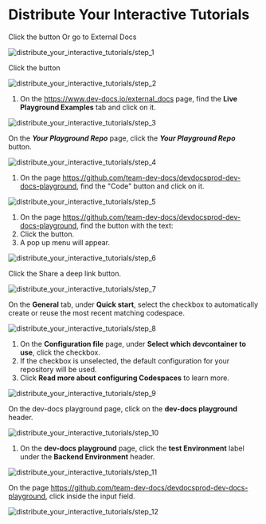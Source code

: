 
  
# Distribute Your Interactive Tutorials

Click the button Or go to External Docs 

![distribute_your_interactive_tutorials/step_1](/img/distribute_your_interactive_tutorials/step_1.png)

Click the button 

![distribute_your_interactive_tutorials/step_2](/img/distribute_your_interactive_tutorials/step_2.png)

1. On the https://www.dev-docs.io/external_docs page, find the **Live Playground Examples** tab and click on it. 

![distribute_your_interactive_tutorials/step_3](/img/distribute_your_interactive_tutorials/step_3.png)

On the **_Your Playground Repo_** page, click the **_Your Playground Repo_** button. 

![distribute_your_interactive_tutorials/step_4](/img/distribute_your_interactive_tutorials/step_4.png)

1. On the page https://github.com/team-dev-docs/devdocsprod-dev-docs-playground, find the "Code" button and click on it. 

![distribute_your_interactive_tutorials/step_5](/img/distribute_your_interactive_tutorials/step_5.png)

1. On the page https://github.com/team-dev-docs/devdocsprod-dev-docs-playground, find the button with the text: 
2. Click the button. 
3. A pop up menu will appear.

![distribute_your_interactive_tutorials/step_6](/img/distribute_your_interactive_tutorials/step_6.png)

Click the Share a deep link button.

![distribute_your_interactive_tutorials/step_7](/img/distribute_your_interactive_tutorials/step_7.png)

On the **General** tab, under **Quick start**, select the checkbox to automatically create or reuse the most recent matching codespace. 

![distribute_your_interactive_tutorials/step_8](/img/distribute_your_interactive_tutorials/step_8.png)

1. On the **Configuration file** page, under **Select which devcontainer to use**, click the checkbox. 
2. If the checkbox is unselected, the default configuration for your repository will be used. 
3. Click **Read more about configuring Codespaces** to learn more.

![distribute_your_interactive_tutorials/step_9](/img/distribute_your_interactive_tutorials/step_9.png)

On the dev-docs playground page, click on the **dev-docs playground** header.

![distribute_your_interactive_tutorials/step_10](/img/distribute_your_interactive_tutorials/step_10.png)

1. On the **dev-docs playground** page, click the **test Environment** label under the **Backend Environment** header. 

![distribute_your_interactive_tutorials/step_11](/img/distribute_your_interactive_tutorials/step_11.png)

On the  page https://github.com/team-dev-docs/devdocsprod-dev-docs-playground, click inside the input field.

![distribute_your_interactive_tutorials/step_12](/img/distribute_your_interactive_tutorials/step_12.png)
  
  
